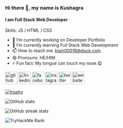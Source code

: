 ### Hi there 👋, my name is Kushagra
#### I am Full Stack Web Developer

Skills: JS / HTML / CSS

- 🔭 I’m currently working on Developer Portfolio 
- 🌱 I’m currently learning Full Stack Web Development 
- 📫 How to reach me: kjain00016@duck.com 
- 😄 Pronouns: HE/HIM 
- ⚡ Fun fact: My tongue can touch my nose.😋 


[<img src='https://cdn.jsdelivr.net/npm/simple-icons@3.0.1/icons/github.svg' alt='github' height='40'>](https://github.com/kushagrajain16)  [<img src='https://cdn.jsdelivr.net/npm/simple-icons@3.0.1/icons/linkedin.svg' alt='linkedin' height='40'>](https://www.linkedin.com/in/kushagra-jain-881b99227/)  [<img src='https://cdn.jsdelivr.net/npm/simple-icons@3.0.1/icons/facebook.svg' alt='facebook' height='40'>](https://www.facebook.com/KushagraJ16)  [<img src='https://cdn.jsdelivr.net/npm/simple-icons@3.0.1/icons/instagram.svg' alt='instagram' height='40'>](https://www.instagram.com/kushagrajain_16/)  [<img src='https://cdn.jsdelivr.net/npm/simple-icons@3.0.1/icons/twitter.svg' alt='twitter' height='40'>](https://twitter.com/kushagrajain_16)  [<img src='https://cdn.jsdelivr.net/npm/simple-icons@3.0.1/icons/icloud.svg' alt='website' height='40'>](kushagrajain16.github.io)  

[![trophy](https://github-profile-trophy.vercel.app/?username=kushagrajain16)](https://github.com/ryo-ma/github-profile-trophy)

![GitHub stats](https://github-readme-stats.vercel.app/api?username=kushagrajain16&show_icons=true)  

![GitHub streak stats](https://streak-stats.demolab.com/?user=kushagrajain16)  

![TryHackMe Rank](https://tryhackme-badges.s3.amazonaws.com/kushagrajain16.png)
